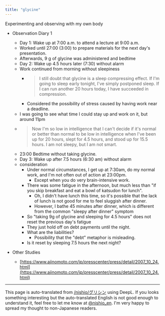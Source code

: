 ```yaml
---
title: "glycine"
---
```


Experimenting and observing with my own body

- Observation Diary 1
    - Day 1: Wake up at 7:00 a.m. to attend a lecture at 9:00 a.m.
    - Worked until 27:00 (3:00) to prepare materials for the next day's presentation.
    - Afterwards, 9 g of glycine was administered and bedtime
    - Day 2: Wake up 4.5 hours later (7:30) without alarm
    - Work continued from morning without sleepiness
        - > I still doubt that glycine is a sleep compressing effect. If I'm going to sleep early tonight, I've simply postponed sleep. If I can run another 20 hours today, I have succeeded in compression.
        - Considered the possibility of stress caused by having work near a deadline.
    - I was going to see what time I could stay up and work on it, but around 11pm
    - > Now I'm so low in intelligence that I can't decide if it's normal or better than normal to be low in intelligence when I've been up for 20 hours, slept for 4.5 hours, and stood up for 15.5 hours. I am not sleepy, but I am not smart.
    - 23:00 Bedtime without taking glycine.
    - Day 3: Wake up after 7.5 hours (6:30 am) without alarm
    - consideration
        - Under normal circumstances, I get up at 7:30am, do my normal work, and I'm not often out of action at 23:00pm.
            - Except when you do very brain-intensive work.
        - There was some fatigue in the afternoon, but much less than "if you skip breakfast and eat a bowl of katsudon for lunch".
            - Oh, I didn't have lunch this time, so it's possible that the lack of lunch is not good for me to feel sluggish after dinner.
            - However, I bathe 45 minutes after dinner, which is different from the common "sleepy after dinner" symptom
        - So "taking 9g of glycine and sleeping for 4.5 hours" does not reset the previous day's fatigue
        - They just hold off on debt payments until the night.
        - What are the liabilities?
            - Possibility that the "debt" metaphor is misleading.
        - Is it reset by sleeping 7.5 hours the next night?




- Other Studies
    - [https://www.ajinomoto.com/jp/presscenter/press/detail/2007_10_24.html](https://www.ajinomoto.com/jp/presscenter/press/detail/2007_10_24.html)

---
This page is auto-translated from [/nishio/グリシン](https://scrapbox.io/nishio/グリシン) using DeepL. If you looks something interesting but the auto-translated English is not good enough to understand it, feel free to let me know at [@nishio_en](https://twitter.com/nishio_en). I'm very happy to spread my thought to non-Japanese readers.